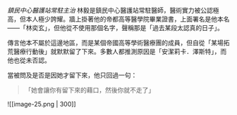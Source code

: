 *鎮民中心醫護站常駐主治*
林毅是鎮民中心醫護站常駐醫師，醫術實力被公認極高，但本人極少誇耀。牆上掛著他的帝都高等醫學院畢業證書，上面署名是他本名——「林奕玄」，但他從不使用那個名字，聲稱那是「過去某段太認真的日子」。

傳言他本不屬於這邊地區，而是某個帝國高等學術醫療團的成員，但自從「某場拓荒醫療行動後」就默默留了下來。多數人都推測原因是「安潔莉卡．澤斯特」，而他也從未否認。

當被問及是否是因她才留下來，他只回過一句：

> 「她會讓你有留下來的藉口，然後你就不走了」

![[image-25.png | 300]]
